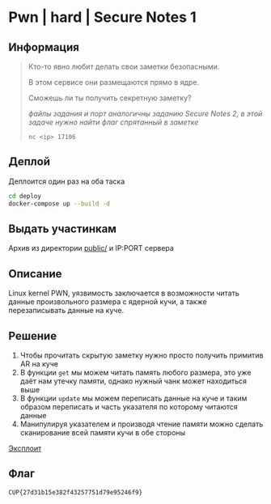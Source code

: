 # Pwn | hard | Secure Notes 1

## Информация

> Кто-то явно любит делать свои заметки безопасными.
>
> В этом сервисе они размещаются прямо в ядре.
>
> Сможешь ли ты получить секретную заметку?
>
> *файлы задания и порт аналогичны заданию Secure Notes 2, в этой задаче нужно найти флаг спрятанный в заметке*
> 
> `nc <ip> 17106`
>

## Деплой

Деплоится один раз на оба таска

```sh
cd deploy
docker-compose up --build -d
```

## Выдать участинкам

Архив из директории [public/](public/) и IP:PORT сервера

## Описание

Linux kernel PWN, уязвимость заключается в возможности читать данные произвольного размера с ядерной кучи, а также перезаписывать данные на куче.

## Решение

1. Чтобы прочитать скрытую заметку нужно просто получить примитив AR на куче
2. В функции `get` мы можем читать память любого размера, это уже даёт нам утечку памяти, однако нужный чанк может находиться выше
3. В функции `update` мы можем переписать данные на куче и таким образом переписать и часть указателя по которому читаются данные
4. Манипулируя указателем и производя чтение памяти можно сделать сканирование всей памяти кучи в обе стороны


[Эксплоит](solution/mem_scan.c)

## Флаг

`CUP{27d31b15e382f43257751d79e95246f9}`